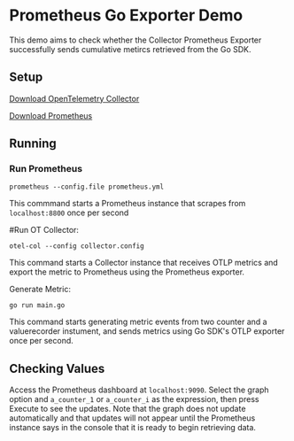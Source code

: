 # Prometheus Go Exporter Demo

This demo aims to check whether the Collector Prometheus Exporter successfully sends cumulative metircs retrieved from the Go SDK.

## Setup
[Download OpenTelemetry Collector](https://github.com/open-telemetry/opentelemetry-collector/releases)

[Download Prometheus](https://prometheus.io/download/)

## Running
### Run Prometheus
    prometheus --config.file prometheus.yml

This commmand starts a Prometheus instance that scrapes from `localhost:8800` once per second

#Run OT Collector:

    otel-col --config collector.config

This command starts a Collector instance that receives OTLP metrics and export the metric to Prometheus using the Prometheus exporter.

Generate Metric:

    go run main.go

This command starts generating metric events from two counter and a valuerecorder instument, and sends metrics using Go SDK's OTLP exporter once per second. 

## Checking Values
Access the Prometheus dashboard at `localhost:9090`. Select the graph option and `a_counter_1` or `a_counter_i` as the expression, then press Execute to see the updates. Note that the graph does not update automatically and that updates will not appear until the Prometheus instance says in the console that it is ready to begin retrieving data.
